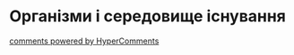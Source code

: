 <div id="hypercomments_widget" class="js-hypercomments-widget invisible"></div>

# Організми і середовище існування



<div class="js-hypercomments-container">
<a href="http://hypercomments.com" class="hc-link" title="comments widget">comments powered by HyperComments</a>
</div>